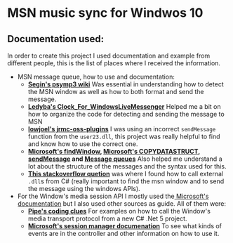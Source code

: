 # MSN music sync for Windwos 10

## Documentation used:

In order to create this project I used documentation and example from different people, this is the list of places where I received the information.
* MSN message queue, how to use and documentation:
    * **[Segin's psymp3 wiki](https://github.com/segin/psymp3/wiki/MsnMsgrUiManager)** Was essential in understanding how to detect the MSN window as well as how to both format and send the message.
    * **[Ledyba's Clock_For_WindowsLiveMessenger](https://github.com/ledyba/Clock_For_WindowsLiveMessenger/blob/082c0979dfb4165a396ceb5a3c023947ecfe18a4/Clock/wlm.cpp)** Helped me a bit on how to organize the code for detecting and sending the message to MSN
    * **[lowjoel's jrmc-oss-plugins](https://github.com/lowjoel/jrmc-oss-plugins/blob/212813071571b3c2097bbe4302be843b5d467e27/NowPlaying/NativeMethods.cs)** I was using an incorrect `sendMessage` function from the `user23.dll`, this project was really helpful to find and know how to use the correct one.
    * **[Microsoft's findWindow](https://docs.microsoft.com/en-us/windows/win32/api/winuser/nf-winuser-findwindowexw), [Microsoft's COPYDATASTRUCT](https://docs.microsoft.com/en-us/windows/win32/api/winuser/ns-winuser-copydatastruct), [sendMessage](https://docs.microsoft.com/en-us/windows/win32/api/winuser/nf-winuser-sendmessage) and [Message queues](https://docs.microsoft.com/en-us/windows/win32/winmsg/about-messages-and-message-queues)** Also helped me understand a lot about the structure of the messages and the syntax used for this.
    * **[This stackoverflow quetion](https://stackoverflow.com/questions/6779731/c-sharp-using-sendmessage-problem-with-wm-copydata)** was where I found how to call external `.dll`s from C# (really important to find the msn window and to send the message using the windows APIs).
* For the Window's media session API I mostly used the[ Microsoft's documentation](https://docs.microsoft.com/en-us/windows/apps/desktop/modernize/desktop-to-uwp-enhance) but I also used other sources as guide. All of them were:
    * **[Pipe's coding clues](http://blog.pipe01.net/2021/01/gsmtc.html)** For examples on how to call the Window's media transport protocol from a new C# .Net 5 project.
    * **[Microsoft's session manager documenation](https://docs.microsoft.com/en-us/uwp/api/windows.media.control.globalsystemmediatransportcontrolssessionmanager?view=winrt-19041)** To see what kinds of events are in the controller and other information on how to use it.